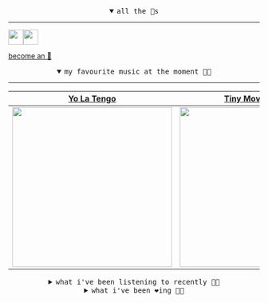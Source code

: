<details open>

<summary align="center"><samp>all the 🥚s</samp></summary>
<hr />

<a href="https://github.com/pvinis"><img src="https://avatars.githubusercontent.com/u/100233?s=90&v=4" width="30" height="30" /><a href="https://github.com/maxPugh"><img src="https://avatars.githubusercontent.com/u/46350013?s=90&u=52a601eaa2d272b35477d096fe782ebf0a8a1f68&v=4" width="30" height="30" />

<samp><a href="https://github.com/bitttttten/bitttttten/stargazers">become an 🥚</a></samp>

</details>

<details open>

<summary align="center"><samp>my favourite music at the moment 🎵🎶</samp></summary>
<hr />

<!-- toc -->

| [Yo La Tengo](https://open.spotify.com/artist/5hAhrnb0Ch4ODwWu4tsbpi)                                                                                            | [Tiny Moving Parts](https://open.spotify.com/artist/5rJVTTK0ucAxQhkUc0nXbH)                                                                                      | [MF DOOM](https://open.spotify.com/artist/2pAWfrd7WFF3XhVt9GooDL)                                                                                                | [Farsi](https://open.spotify.com/artist/2nv9kDqXrE3yfgrzMtby5M)                                                                                                  |
| ---------------------------------------------------------------------------------------------------------------------------------------------------------------- | ---------------------------------------------------------------------------------------------------------------------------------------------------------------- | ---------------------------------------------------------------------------------------------------------------------------------------------------------------- | ---------------------------------------------------------------------------------------------------------------------------------------------------------------- |
| [<img src="https://i.scdn.co/image/ab6761610000e5eb8af7f1c6b6c6a743910e4ae7" width="320" height="auto">](https://open.spotify.com/artist/5hAhrnb0Ch4ODwWu4tsbpi) | [<img src="https://i.scdn.co/image/ab6761610000e5eb6bb162ad08dd6a9cea721d9e" width="320" height="auto">](https://open.spotify.com/artist/5rJVTTK0ucAxQhkUc0nXbH) | [<img src="https://i.scdn.co/image/ab6761610000e5eb1ca139a174e216880498dc16" width="320" height="auto">](https://open.spotify.com/artist/2pAWfrd7WFF3XhVt9GooDL) | [<img src="https://i.scdn.co/image/ab6761610000e5eb71d46ea389d1e04a69c9ba1d" width="320" height="auto">](https://open.spotify.com/artist/2nv9kDqXrE3yfgrzMtby5M) |

<!-- tocstop -->

</details>

<details>

<summary align="center"><samp>what i've been listening to recently 🎵🎶</samp></summary>
<hr />

<!-- toc -->

| [Somewhere Else<br />Mesita](https://open.spotify.com/track/6s0l3DztPYuXPctRFNOhrL)                                                                             | [Souvlaki Space Station<br />Slowdive](https://open.spotify.com/track/03e9mpepwyHY6vfOuTptv8)                                                                   | [Nowhere Near<br />Yo La Tengo](https://open.spotify.com/track/5L2STOBiS00u7q4aLtRjKK)                                                                          | [Quick Canal (W/ Laetita Sadie…<br />Atlas Sound, Laetita Sadier](https://open.spotify.com/track/2mJhNvt2dDCfcNn8IZg6sF)                                        |
| --------------------------------------------------------------------------------------------------------------------------------------------------------------- | --------------------------------------------------------------------------------------------------------------------------------------------------------------- | --------------------------------------------------------------------------------------------------------------------------------------------------------------- | --------------------------------------------------------------------------------------------------------------------------------------------------------------- |
| [<img src="https://i.scdn.co/image/ab6761610000e5eb7fcb3845b9a2062ab0f9aa2b" width="320" height="auto">](https://open.spotify.com/track/6s0l3DztPYuXPctRFNOhrL) | [<img src="https://i.scdn.co/image/ab6761610000e5eb7511ff94be3a6b231e61007b" width="320" height="auto">](https://open.spotify.com/track/03e9mpepwyHY6vfOuTptv8) | [<img src="https://i.scdn.co/image/ab6761610000e5eb8af7f1c6b6c6a743910e4ae7" width="320" height="auto">](https://open.spotify.com/track/5L2STOBiS00u7q4aLtRjKK) | [<img src="https://i.scdn.co/image/9d80d4a581a5051a6d4c118627b4a80a7ebb270e" width="320" height="auto">](https://open.spotify.com/track/2mJhNvt2dDCfcNn8IZg6sF) |

<!-- tocstop -->

</details>

<details>

<summary align="center"><samp>what i've been ❤️ing 🎵🎶</samp></summary>
<hr />

<!-- toc -->

| [What Has Happened<br />Tonstartssbandht](https://open.spotify.com/album/605bdzgFy9TSUCMkgjesoi)                                                                | [Lilith<br />The Narcotix](https://open.spotify.com/album/5kZxoG9M38SMzCCdweJZfz)                                                                               | [If We’ll Ever Be Remembered<br />Martin Garrix](https://open.spotify.com/album/45gsxfnJ5Nt2RZp82SQenc)                                                         | [Lime Hawk<br />Jeigo](https://open.spotify.com/album/0p3VQmiq4toPphZKtyKOnr)                                                                                   |
| --------------------------------------------------------------------------------------------------------------------------------------------------------------- | --------------------------------------------------------------------------------------------------------------------------------------------------------------- | --------------------------------------------------------------------------------------------------------------------------------------------------------------- | --------------------------------------------------------------------------------------------------------------------------------------------------------------- |
| [<img src="https://i.scdn.co/image/ab67616d0000b2732b1bd17bf40dc80480164aa0" width="320" height="auto">](https://open.spotify.com/album/605bdzgFy9TSUCMkgjesoi) | [<img src="https://i.scdn.co/image/ab67616d0000b273d191440b6b9ac197b8cac252" width="320" height="auto">](https://open.spotify.com/album/5kZxoG9M38SMzCCdweJZfz) | [<img src="https://i.scdn.co/image/ab67616d0000b273edba220be76f96d51bd38838" width="320" height="auto">](https://open.spotify.com/album/45gsxfnJ5Nt2RZp82SQenc) | [<img src="https://i.scdn.co/image/ab67616d0000b273d35592500800e851e7ad2c37" width="320" height="auto">](https://open.spotify.com/album/0p3VQmiq4toPphZKtyKOnr) |

<!-- tocstop -->

</details>
